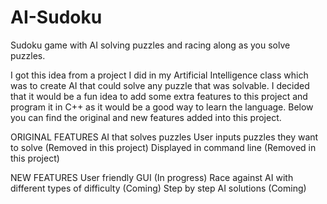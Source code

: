 # AI-Sudoku
Sudoku game with AI solving puzzles and racing along as you solve puzzles.

I got this idea from a project I did in my Artificial Intelligence class which was to create AI that could solve any puzzle that was solvable. I decided that it would be a fun idea to add some extra features to this project and program it in C++ as it would be a good way to learn the language. Below you can find the original and new features added into this project.

ORIGINAL FEATURES
AI that solves puzzles
User inputs puzzles they want to solve (Removed in this project)
Displayed in command line (Removed in this project)

NEW FEATURES
User friendly GUI (In progress)
Race against AI with different types of difficulty (Coming)
Step by step AI solutions (Coming)
